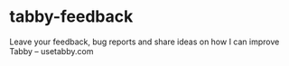 # tabby-feedback
Leave your feedback, bug reports and share ideas on how I can improve Tabby – usetabby.com
